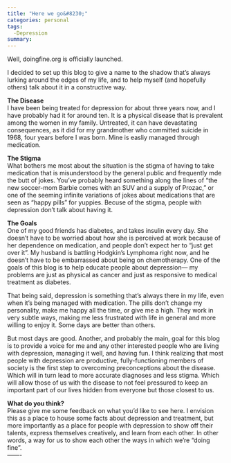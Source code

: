 ```yaml
---
title: "Here we go&#8230;"
categories: personal
tags:
  -Depression
summary: 
---
```

<p>Well, doingfine.org is officially launched.</p>

<p>I decided to set up this blog to give a name to the shadow that&#8217;s always lurking around the edges of my life, and to help myself (and hopefully others) talk about it in a constructive way.</p>

<p><strong>The Disease</strong><br />
I have been being treated for depression for about three years now, and I have probably had it for around ten.  It is a physical disease that is prevalent among the women in my family.  Untreated, it can have devastating consequences, as it did for my grandmother who committed suicide in 1968, four years before I was born.  Mine is easliy managed through medication.</p>

<p><strong>The Stigma</strong><br />
What bothers me most about the situation is the stigma of having to take medication that is misunderstood by the general public and frequently mde the butt of jokes.  You&#8217;ve probably heard something along the lines of &#8220;the new soccer-mom Barbie comes with an <span class="caps">SUV</span> and a supply of Prozac,&#8221; or one of the seeming infinite variations of jokes about medications that are seen as &#8220;happy pills&#8221; for yuppies.  Becuse of the stigma, people with depression don&#8217;t talk about having it.</p>

<p><strong>The Goals</strong><br />
One of my good friends has diabetes, and takes insulin every day.  She doesn&#8217;t have to be worried about how she is perceived at work because of her dependence on medication, and people don&#8217;t expect her to &#8220;just get over it&#8221;.   My husband is battling Hodgkin&#8217;s Lymphoma right now, and he doesn&#8217;t have to be embarrassed about being on chemotherapy.  One of the goals of this blog is to help educate people about depression&#8212; my problems are just as physical as cancer and just as responsive to medical treatment as diabetes.</p>

<p>That being said, depression is something that&#8217;s always there in my life, even when it&#8217;s being managed with medication.  The pills don&#8217;t change my personality, make me happy all the time, or give me a high.  They work in very subtle ways, making me less frustrated with life in general and more willing to enjoy it.  Some days are better than others.</p>

<p>But most days are good.  Another, and probably the main, goal for this blog is to provide a voice for me and any other interested people who are living with depression, managing it well, and having fun.  I think realizing that most people with depression are productive, fully-functioning members of society is the first step to overcoming preconceptions about the disease.  Which will in turn lead to more accurate diagnoses and less stigma.  Which will allow those of us with the disease to not feel pressured to keep an important part of our lives hidden from everyone but those closest to us.</p>

<p><strong>What do you think?</strong><br />
Please give me some feedback on what you&#8217;d like to see here.  I envision this as a place to house some facts about depression and treatment, but more importantly as a place for people with depression to show off their talents, express themselves creatively, and learn from each other.  In other words, a way for us to show each other the ways in which we&#8217;re &#8220;doing fine&#8221;.<br />
&#8212;&#8212;-</p>

